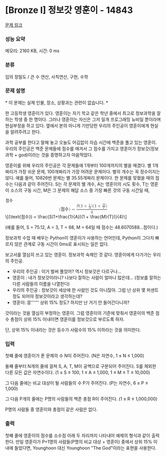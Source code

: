 # [Bronze I] 정보갓 영훈이 - 14843 

[문제 링크](https://www.acmicpc.net/problem/14843) 

### 성능 요약

메모리: 2160 KB, 시간: 0 ms

### 분류

임의 정밀도 / 큰 수 연산, 사칙연산, 구현, 수학

### 문제 설명

<p>* 이 문제는 실제 인물, 장소, 상황과는 관련이 없습니다. *</p>

<p>한 고등학생 영훈이가 있다. 영훈이는 자기 학교 같은 학년 중에서 최고로 정보과학을 잘 하는 학생 중 한 명이다. 그러나 영훈이는 자신은 그저 일개 프로그래밍 뉴비일 뿐이라며 현실부정을 하고 있다. 옆에서 본의 아니게 기만당한 우리의 주인공이 영훈이에게 현실을 알려주려고 한다.</p>

<p>과학 공부를 한다고 말해 놓고 오늘도 어김없이 자습 시간에 백준을 풀고 있는 영훈이. 우리의 주인공은 백준 문제들에 점수를 매겨서 그 점수를 가지고 영훈이가 정보갓(정보과학 + god)이라는 것을 증명하고자 마음먹었다.</p>

<p>영훈이를 위해 우리의 주인공은 각 문제들에 1개부터 100개까지의 별을 매겼다. 별 1개짜리가 가장 쉬운 문제, 100개짜리가 가장 어려운 문제이다. 별의 개수는 꼭 정수이지는 않다. 예를 들어, 10826번 문제는 별 35.55개짜리 문제이다. 한 문제를 맞혔을 때의 점수는 다음과 같이 주어진다. S는 각 문제의 별 개수, A는 영훈이의 시도 횟수, T는 영훈이 소스의 구동 시간, M은 그 문제의 해답 소스 중 가장 빠른 것의 구동 시간일 때,</p>

<p><mjx-container class="MathJax" jax="CHTML" display="true" style="font-size: 99.9%; position: relative;"> <mjx-math display="true" class="MJX-TEX" aria-hidden="true" style="margin-left: 0px; margin-right: 0px;"><mjx-mo class="mjx-n"><mjx-c class="mjx-c28"></mjx-c></mjx-mo><mjx-mtext class="mjx-n"><mjx-utext variant="normal" style="font-size: 90.1%; padding: 0.833em 0px 0.222em; font-family: MJXZERO, serif;">점</mjx-utext><mjx-utext variant="normal" style="font-size: 90.1%; padding: 0.833em 0px 0.222em; font-family: MJXZERO, serif;">수</mjx-utext></mjx-mtext><mjx-mo class="mjx-n"><mjx-c class="mjx-c29"></mjx-c></mjx-mo><mjx-mo class="mjx-n" space="4"><mjx-c class="mjx-c3D"></mjx-c></mjx-mo><mjx-mfrac space="4"><mjx-frac type="d"><mjx-num><mjx-nstrut type="d"></mjx-nstrut><mjx-mrow><mjx-mi class="mjx-i"><mjx-c class="mjx-c1D446 TEX-I"></mjx-c></mjx-mi><mjx-mo class="mjx-n"><mjx-c class="mjx-c28"></mjx-c></mjx-mo><mjx-mn class="mjx-n"><mjx-c class="mjx-c31"></mjx-c></mjx-mn><mjx-mo class="mjx-n" space="3"><mjx-c class="mjx-c2B"></mjx-c></mjx-mo><mjx-mfrac space="3"><mjx-frac><mjx-num><mjx-nstrut></mjx-nstrut><mjx-mn class="mjx-n" size="s"><mjx-c class="mjx-c31"></mjx-c></mjx-mn></mjx-num><mjx-dbox><mjx-dtable><mjx-line></mjx-line><mjx-row><mjx-den><mjx-dstrut></mjx-dstrut><mjx-mi class="mjx-i" size="s"><mjx-c class="mjx-c1D434 TEX-I"></mjx-c></mjx-mi></mjx-den></mjx-row></mjx-dtable></mjx-dbox></mjx-frac></mjx-mfrac><mjx-mo class="mjx-n"><mjx-c class="mjx-c29"></mjx-c></mjx-mo><mjx-mo class="mjx-n"><mjx-c class="mjx-c28"></mjx-c></mjx-mo><mjx-mn class="mjx-n"><mjx-c class="mjx-c31"></mjx-c></mjx-mn><mjx-mo class="mjx-n" space="3"><mjx-c class="mjx-c2B"></mjx-c></mjx-mo><mjx-mfrac space="3"><mjx-frac><mjx-num><mjx-nstrut></mjx-nstrut><mjx-mi class="mjx-i" size="s"><mjx-c class="mjx-c1D440 TEX-I"></mjx-c></mjx-mi></mjx-num><mjx-dbox><mjx-dtable><mjx-line></mjx-line><mjx-row><mjx-den><mjx-dstrut></mjx-dstrut><mjx-mi class="mjx-i" size="s"><mjx-c class="mjx-c1D447 TEX-I"></mjx-c></mjx-mi></mjx-den></mjx-row></mjx-dtable></mjx-dbox></mjx-frac></mjx-mfrac><mjx-mo class="mjx-n"><mjx-c class="mjx-c29"></mjx-c></mjx-mo></mjx-mrow></mjx-num><mjx-dbox><mjx-dtable><mjx-line type="d"></mjx-line><mjx-row><mjx-den><mjx-dstrut type="d"></mjx-dstrut><mjx-mn class="mjx-n"><mjx-c class="mjx-c34"></mjx-c></mjx-mn></mjx-den></mjx-row></mjx-dtable></mjx-dbox></mjx-frac></mjx-mfrac></mjx-math><mjx-assistive-mml unselectable="on" display="block"><math xmlns="http://www.w3.org/1998/Math/MathML" display="block"><mo stretchy="false">(</mo><mtext>점수</mtext><mo stretchy="false">)</mo><mo>=</mo><mfrac><mrow><mi>S</mi><mo stretchy="false">(</mo><mn>1</mn><mo>+</mo><mfrac><mn>1</mn><mi>A</mi></mfrac><mo stretchy="false">)</mo><mo stretchy="false">(</mo><mn>1</mn><mo>+</mo><mfrac><mi>M</mi><mi>T</mi></mfrac><mo stretchy="false">)</mo></mrow><mn>4</mn></mfrac></math></mjx-assistive-mml><span aria-hidden="true" class="no-mathjax mjx-copytext">\[(\text{점수}) = \frac{S(1+\frac{1}{A})(1 + \frac{M}{T})}{4}\]</span> </mjx-container></p>

<p>(예를 들어, S = 75.12, A = 3, T = 68, M = 64일 때 점수는 48.6070588…점이다.)</p>

<p>정보과학 수업 때 배우는 Python이 영훈이가 사용하는 언어인데, Python이 그다지 빠르지 않은 관계로 구동 시간이 0ms로 표시되는 일은 없다.</p>

<p>보고서를 열심히 쓰고 있는 영훈이. 정보과학 숙제인 것 같다. 영훈이에게 다가가는 우리의 주인공.</p>

<ul>
	<li>우리의 주인공 : 이거 벌써 풀었어? 역시 정보갓은 다르구나…</li>
	<li>영훈이 : 내가 정보갓이라니? 나보다 잘하는 사람이 얼마나 많은데… (정보를 잘하는 다른 사람들의 이름을 나열한다)</li>
	<li>우리의 주인공 : 정보갓이 세상에 한 사람인 것도 아니잖아. 그럼 넌 상위 몇 퍼센트 정도 되어야 정보갓이라고 생각하는데?</li>
	<li>영훈이: 믕'''''' 상위 15% 정도? 하지만 난 거기 안 들어간다니까?</li>
</ul>

<p>갓이라는 것을 열심히 부정하는 영훈이. 그럼 영훈이의 기준에 맞춰서 영훈이의 백준 점수 총점이 상위 15% 이내이면 영훈이를 정보갓으로 부르도록 하자.</p>

<p>단, 상위 15% 이내라는 것은 등수가 사람수의 15% 이하라는 것을 의미한다.</p>

### 입력 

 <p>첫째 줄에 영훈이가 푼 문제의 수 N이 주어진다. (N은 자연수, 1 ≤ N ≤ 1,000)</p>

<p>둘째 줄부터 N개의 줄에 걸쳐 S, A, T, M이 공백으로 구분되어 주어진다. S를 제외한 다른 모든 값은 자연수이다. (1 ≤ S ≤ 100, 1 ≤ A ≤ 1,000, 1 ≤ M ≤ T ≤ 10,000)</p>

<p>그 다음 줄에는 비교 대상이 될 사람들의 수 P가 주어진다. (P는 자연수, 6 ≤ P ≤ 1,000)</p>

<p>그 다음 P개의 줄에는 P명의 사람들의 백준 총점 R이 주어진다. (1 ≤ R ≤ 1,000,000)</p>

<p>P명의 사람들 중 영훈이와 총점이 같은 사람은 없다.</p>

### 출력 

 <p>첫째 줄에 영훈이의 점수를 소수점 아래 두 자리까지 나타내어 예제의 형식과 같이 출력한다. 만일 영훈이가 P+1명의 사람들(P명의 비교 대상 + 영훈이) 중에서 상위 15% 이내에 들었다면, Younghoon 대신 Younghoon "The God"이라는 표현을 사용한다.</p>


